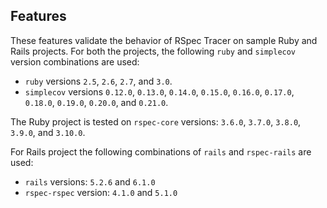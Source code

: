 ## Features

These features validate the behavior of RSpec Tracer on sample Ruby and Rails
projects. For both the projects, the following `ruby` and `simplecov` version
combinations are used:

- `ruby` versions `2.5`, `2.6`, `2.7`, and `3.0`.
- `simplecov` versions `0.12.0`, `0.13.0`, `0.14.0`, `0.15.0`, `0.16.0`, `0.17.0`,
`0.18.0`, `0.19.0`, `0.20.0`, and `0.21.0`.

The Ruby project is tested on `rspec-core` versions: `3.6.0`, `3.7.0`, `3.8.0`,
`3.9.0`, and `3.10.0`.

For Rails project the following combinations of `rails` and `rspec-rails` are used:

- `rails` versions: `5.2.6` and `6.1.0`
- `rspec-rspec` version: `4.1.0` and `5.1.0`
